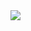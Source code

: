 <img src="https://capsule-render.vercel.app/api?type=waving&color=auto&height=300&section=header&text=Welcome :)&fontSize=90&desc=RIN-1011%20GitHub%20Profile&descAlign=65&descAlignY=65" />
